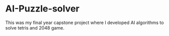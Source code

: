# AI-Puzzle-solver
This was my final year capstone project where I developed AI algorithms to solve tetris and 2048 game.
